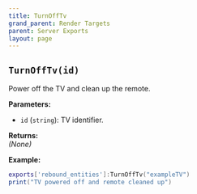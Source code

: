 ```yaml
---
title: TurnOffTv
grand_parent: Render Targets
parent: Server Exports
layout: page
---
```


## `TurnOffTv(id)`
Power off the TV and clean up the remote.

**Parameters:**
- `id` (`string`): TV identifier.

**Returns:**  
*(None)*  

**Example:**
```lua
exports['rebound_entities']:TurnOffTv("exampleTV")
print("TV powered off and remote cleaned up")
```